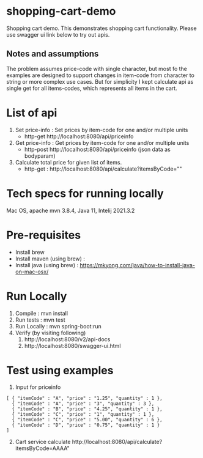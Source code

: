 # shopping-cart-demo
Shopping cart demo. This demonstrates shopping cart functionality.
Please use swagger ui link below to try out apis.

## Notes and assumptions
The problem assumes price-code with single character, but most fo the examples are designed to support
changes in item-code from character to string or more complex use cases. 
But for simplicity I kept calculate api as single get for all items-codes, which represents all items in the cart.

# List of api
1. Set price-info : Set prices by item-code for one and/or multiple units
   - http-get http://localhost:8080/api/priceinfo
2. Get price-info : Get prices by item-code for one and/or multiple units
   - http-post http://localhost:8080/api/priceinfo (json data as bodyparam)
3. Calculate total price for given list of items.
   - http-get : http://localhost:8080/api/calculate?itemsByCode="<item-codes>"

# Tech specs for running locally 
Mac OS, apache mvn 3.8.4, Java 11, Intelij 2021.3.2

# Pre-requisites
- Install brew
- Install maven (using brew) :
- Install java (using brew) : https://mkyong.com/java/how-to-install-java-on-mac-osx/

# Run Locally
1. Compile : mvn install
2. Run tests : mvn test
3. Run Locally :  mvn spring-boot:run
4. Verify (by visiting following)
   1. http://localhost:8080/v2/api-docs
   2. http://localhost:8080/swagger-ui.html

# Test using examples
1. Input for priceinfo
```
[ { "itemCode" : "A", "price" : "1.25", "quantity" : 1 },
  { "itemCode" : "A", "price" : "3", "quantity" : 3 },
  { "itemCode" : "B", "price" : "4.25", "quantity" : 1 },
  { "itemCode" : "C", "price" : "1", "quantity" : 1 },
  { "itemCode" : "C", "price" : "5.00", "quantity" : 6 },
  { "itemCode" : "D", "price" : "0.75", "quantity" : 1 }
]
```
2. Cart service calculate
     http://localhost:8080/api/calculate?itemsByCode=AAAA"


